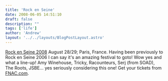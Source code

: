 ```yaml
---
title: 'Rock en Seine'
date: 2008-06-05 14:51:10
draft: false
description: ""
tags: ['life']
author: 'Andrew'
layout: '../../layouts/BlogPostLayout.astro'
---
```


[Rock en Seine 2008](http://www.rockenseine.com/#/home/) August 28/29; Paris, France. Having been previously to Rock en Seine 2006 I can say it's an amazing festival to goto! Wow yes and what a line-up! Amy Winehouse, Tricky, Racounteurs, Serj (from SOAD), The Roots, JSBE... yes seriously considering this one! Get your tickets from [FNAC.com](http://www.fnacspectacles.com/recherche/rechercheRapide.do?fc=cf&searchCategory=show&search=rock+en+seine).
